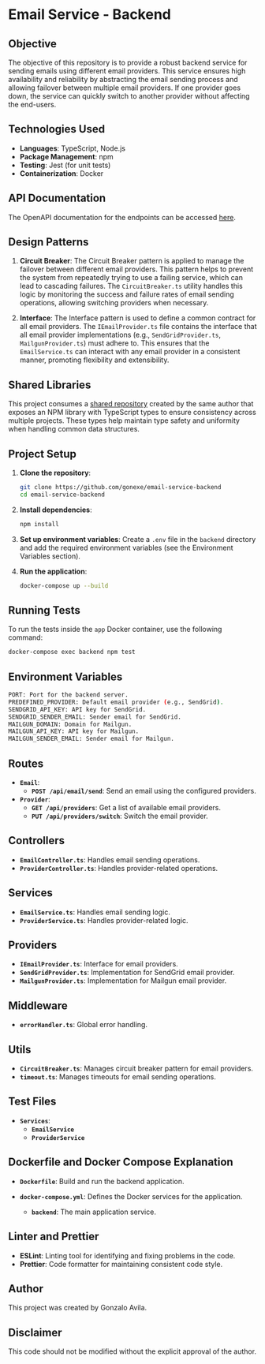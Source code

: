# Email Service - Backend

## Objective

The objective of this repository is to provide a robust backend service for sending emails using different email
providers. This service ensures high availability and reliability by abstracting the email sending process and allowing
failover between multiple email providers. If one provider goes down, the service can quickly switch to another provider
without affecting the end-users.

## Technologies Used

- **Languages**: TypeScript, Node.js
- **Package Management**: npm
- **Testing**: Jest (for unit tests)
- **Containerization**: Docker

## API Documentation

The OpenAPI documentation for the endpoints can be
accessed [here](https://email-service-backend-e5cf2a6fc011.herokuapp.com/api-docs/).

## Design Patterns

1. **Circuit Breaker**: The Circuit Breaker pattern is applied to manage the failover between different email providers.
   This pattern helps to prevent the system from repeatedly trying to use a failing service, which can lead to cascading
   failures. The `CircuitBreaker.ts` utility handles this logic by monitoring the success and failure rates of email
   sending operations, allowing switching providers when necessary.


2. **Interface**: The Interface pattern is used to define a common contract for all email providers. The
   `IEmailProvider.ts`
   file contains the interface that all email provider implementations (e.g., `SendGridProvider.ts`,
   `MailgunProvider.ts`)
   must
   adhere to. This ensures that the `EmailService.ts` can interact with any email provider in a
   consistent manner, promoting flexibility and extensibility.

## Shared Libraries

This project consumes a [shared repository](https://github.com/gonexe/shared-project) created by the same author that
exposes an NPM library with TypeScript types
to ensure consistency across multiple projects. These types help maintain type safety and uniformity when handling
common data structures.

## Project Setup

1. **Clone the repository**:
    ```sh
    git clone https://github.com/gonexe/email-service-backend
    cd email-service-backend
    ```

2. **Install dependencies**:
    ```sh
    npm install
    ```

3. **Set up environment variables**:
   Create a `.env` file in the `backend` directory and add the required environment variables (see the Environment
   Variables section).

4. **Run the application**:
    ```sh
    docker-compose up --build
    ```

## Running Tests

To run the tests inside the `app` Docker container, use the following command:

```sh
docker-compose exec backend npm test
```

## Environment Variables

```sh
PORT: Port for the backend server.
PREDEFINED_PROVIDER: Default email provider (e.g., SendGrid).
SENDGRID_API_KEY: API key for SendGrid.
SENDGRID_SENDER_EMAIL: Sender email for SendGrid.
MAILGUN_DOMAIN: Domain for Mailgun.
MAILGUN_API_KEY: API key for Mailgun.
MAILGUN_SENDER_EMAIL: Sender email for Mailgun.
```

## Routes

- **`Email`**:
    - **`POST /api/email/send`**: Send an email using the configured providers.
- **`Provider`**:
    - **`GET /api/providers`**: Get a list of available email providers.
    - **`PUT /api/providers/switch`**: Switch the email provider.

## Controllers

- **`EmailController.ts`**: Handles email sending operations.
- **`ProviderController.ts`**: Handles provider-related operations.

## Services

- **`EmailService.ts`**: Handles email sending logic.
- **`ProviderService.ts`**: Handles provider-related logic.

## Providers

- **`IEmailProvider.ts`**: Interface for email providers.
- **`SendGridProvider.ts`**: Implementation for SendGrid email provider.
- **`MailgunProvider.ts`**: Implementation for Mailgun email provider.

## Middleware

- **`errorHandler.ts`**: Global error handling.

## Utils

- **`CircuitBreaker.ts`**: Manages circuit breaker pattern for email providers.
- **`timeout.ts`**: Manages timeouts for email sending operations.

## Test Files

- **`Services`**:
    - **`EmailService`**
    - **`ProviderService`**

## Dockerfile and Docker Compose Explanation

- **`Dockerfile`**: Build and run the backend application.

- **`docker-compose.yml`**: Defines the Docker services for the application.
    - **`backend`**: The main application service.

## Linter and Prettier

- **ESLint**: Linting tool for identifying and fixing problems in the code.
- **Prettier**: Code formatter for maintaining consistent code style.

## Author

This project was created by Gonzalo Avila.

## Disclaimer

This code should not be modified without the explicit approval of the author.

